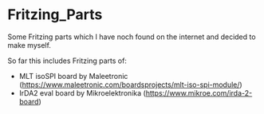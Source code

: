 # Fritzing_Parts
Some Fritzing parts which I have noch found on the internet and decided to make myself. 

So far this includes Fritzing parts of:
  - MLT isoSPI board by Maleetronic (https://www.maleetronic.com/boardsprojects/mlt-iso-spi-module/)
  - IrDA2 eval board by Mikroelektronika (https://www.mikroe.com/irda-2-board)
